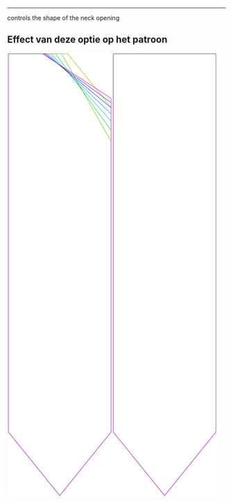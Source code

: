 ---

controls the shape of the neck opening


## Effect van deze optie op het patroon
![Deze afbeelding toont het effect van deze optie door meerdere varianten die een andere waarde hebben voor deze optie te vervangen](walburga_neckoratio_sample.svg "Effect van deze optie op het patroon")